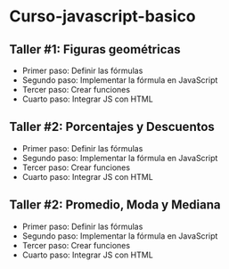 # Curso-javascript-basico

## Taller #1: Figuras geométricas

- Primer paso: Definir las fórmulas
- Segundo paso: Implementar la fórmula en JavaScript
- Tercer paso: Crear funciones
- Cuarto paso: Integrar JS con HTML

## Taller #2: Porcentajes y Descuentos

- Primer paso: Definir las fórmulas
- Segundo paso: Implementar la fórmula en JavaScript
- Tercer paso: Crear funciones
- Cuarto paso: Integrar JS con HTML

## Taller #2: Promedio, Moda y Mediana

- Primer paso: Definir las fórmulas
- Segundo paso: Implementar la fórmula en JavaScript
- Tercer paso: Crear funciones
- Cuarto paso: Integrar JS con HTML
